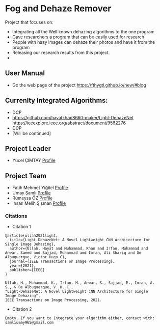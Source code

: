 # Fog and Dehaze Remover

Project that focuses on:
-	integrating all the Well known dehazing algorithms to the one program
-	Gave researchers a program that can be easily used for research
-	People with hazy images can dehaze their photos and have it from the program
-	Releasing our research results from this project.
-	
## User Manual
- Go the web page of the project
  https://fthygtl.github.io/new/#blog

## Currenlty Integrated Algorithms:
- DCP 
- https://github.com/hayatkhan8660-maker/Light-DehazeNet 
  https://ieeexplore.ieee.org/abstract/document/9562276
- DCP
- [Will be continued] 

## Project Leader
- Yücel ÇİMTAY [Profile](https://www.tedu.edu.tr/yucel-cimtay)

## Project Team
- Fatih Mehmet Yiğitel [Profile](https://github.com/fthygtl)
- Umay Şamlı [Profile](https://github.com/samliumay)
- Rümeysa ÖZ [Profile](https://github.com/rumeysaoz)
- İhsan Melih Şişman [Profile](https://github.com/Melih5000?tab=repositories)

### Citations
- Citation 1 
```
@article{ullah2021light,
  title={Light-DehazeNet: A Novel Lightweight CNN Architecture for Single Image Dehazing},
  author={Ullah, Hayat and Muhammad, Khan and Irfan, Muhammad and Anwar, Saeed and Sajjad, Muhammad and Imran, Ali Shariq and De Albuquerque, Victor Hugo C},
  journal={IEEE Transactions on Image Processing},
  year={2021},
  publisher={IEEE}
}
```
```
Ullah, H., Muhammad, K., Irfan, M., Anwar, S., Sajjad, M., Imran, A. S., & De Albuquerque, V. H. C., 
"Light-DehazeNet: A Novel Lightweight CNN Architecture for Single Image Dehazing", 
IEEE Transactions on Image Processing, 2021.
```
- Citation 2
```
Empty. If you want to Integrate your algorithm either, contact with: samliumay965@gmail.com
```
